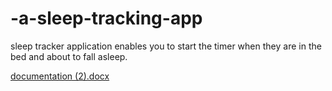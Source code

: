 # -a-sleep-tracking-app
sleep tracker application enables you to start the timer when they are in the bed and about to fall asleep.

[documentation (2).docx](https://github.com/Keerthana2504/-a-sleep-tracking-app/files/11239598/documentation.2.docx)
